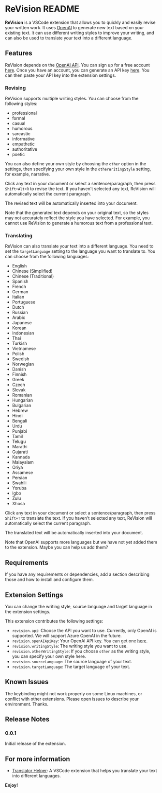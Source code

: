 # ReVision README

**ReVision** is a VSCode extension that allows you to quickly and easily revise your written work. It uses [OpenAI](https://openai.com/) to generate new text based on your existing text. It can use different writing styles to improve your writing, and can also be used to translate your text into a different language.

## Features

ReVision depends on the [OpenAI API](https://openai.com/blog/openai-api/). You can sign up for a free account [here](https://beta.openai.com/). Once you have an account, you can generate an API key [here](https://beta.openai.com/account/api-keys). You can then paste your API key into the extension settings.

### Revising

ReVision supports multiple writing styles. You can choose from the following styles:

* professional
* formal
* casual
* humorous
* sarcastic
* informative
* empathetic
* authoritative
* poetic

You can also define your own style by choosing the `other` option in the settings, then specifying your own style in the `otherWritingStyle` setting, for example, narrative.

Click any text in your document or select a sentence/paragraph, then press `Shift+Alt+R` to revise the text. If you haven't selected any text, ReVision will automatically select the current paragraph.

The revised text will be automatically inserted into your document.

Note that the generated text depends on your original text, so the styles may not accurately reflect the style you have selected. For example, you cannot use ReVision to generate a humorous text from a professional text.

### Translating

ReVision can also translate your text into a different language. You need to set the `targetLanguage` setting to the language you want to translate to. You can choose from the following languages:

* English
* Chinese (Simplified)
* Chinese (Traditional)
* Spanish
* French
* German
* Italian
* Portuguese
* Dutch
* Russian
* Arabic
* Japanese
* Korean
* Indonesian
* Thai
* Turkish
* Vietnamese
* Polish
* Swedish
* Norwegian
* Danish
* Finnish
* Greek
* Czech
* Slovak
* Romanian
* Hungarian
* Bulgarian
* Hebrew
* Hindi
* Bengali
* Urdu
* Punjabi
* Tamil
* Telugu
* Marathi
* Gujarati
* Kannada
* Malayalam
* Oriya
* Assamese
* Persian
* Swahili
* Yoruba
* Igbo
* Zulu
* Xhosa

Click any text in your document or select a sentence/paragraph, then press `Shift+T` to translate the text. If you haven't selected any text, ReVision will automatically select the current paragraph.

The translated text will be automatically inserted into your document.

Note that OpenAI supports more languages but we have not yet added them to the extension. Maybe you can help us add them?

## Requirements

If you have any requirements or dependencies, add a section describing those and how to install and configure them.

## Extension Settings

You can change the writing style, source language and target language in the extension settings.

This extension contributes the following settings:

* `revision.api`: Choose the API you want to use. Currently, only OpenAI is supported. We will support Azure OpenAI in the future.
* `revision.openAIApiKey`: Your OpenAI API key. You can get one [here](https://beta.openai.com/account/api-keys).
* `revision.writingStyle`: The writing style you want to use.
* `revision.otherWritingStyle`: If you choose `other` as the writing style, you can specify your own style here.
* `revision.sourceLanguage`: The source language of your text.
* `revision.targetLanguage`: The target language of your text.

## Known Issues

The keybinding might not work properly on some Linux machines, or conflict with other extensions. Please open issues to describe your environment. Thanks.

## Release Notes

### 0.0.1

Initial release of the extension.

## For more information

* [Translator Helper](https://github.com/yanxiaodi/vscode-translator-helper): A VSCode extension that helps you translate your text into different languages.

**Enjoy!**
